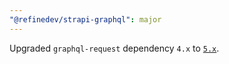 ```yaml
---
"@refinedev/strapi-graphql": major
---
```


Upgraded `graphql-request` dependency `4.x` to [`5.x`](https://github.com/jasonkuhrt/graphql-request/releases/tag/5.0.0).
